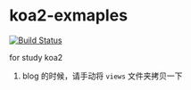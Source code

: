 # koa2-exmaples
[![Build Status](https://travis-ci.org/persistcoding/koa2-exmaples.svg?branch=master)](https://travis-ci.org/persistcoding/koa2-exmaples)  

for study koa2


1. blog 的时候，请手动将 `views` 文件夹拷贝一下
